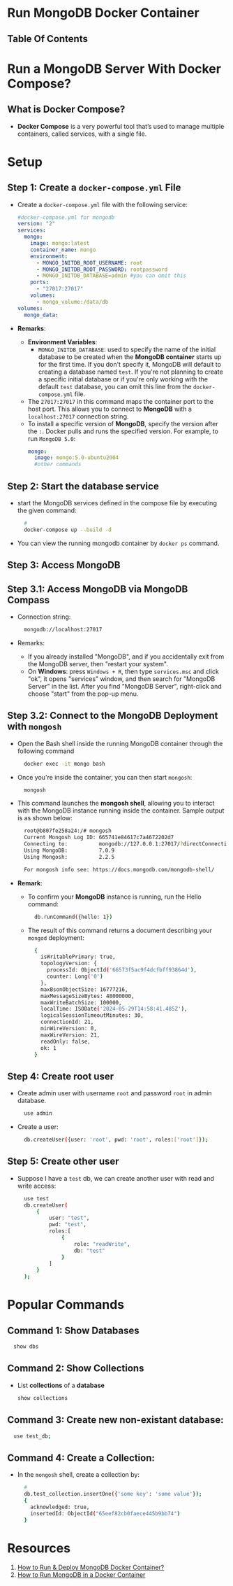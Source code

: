 # Run MongoDB Docker Container

## Table Of Contents

# Run a MongoDB Server With Docker Compose?

## What is Docker Compose?

- **Docker Compose** is a very powerful tool that’s used to manage multiple containers, called services, with a single file.

# Setup

## Step 1: Create a `docker-compose.yml` File

- Create a `docker-compose.yml` file with the following service:

  ```yml
  #docker-compose.yml for mongodb
  version: "2"
  services:
    mongo:
      image: mongo:latest
      container_name: mongo
      environment:
        - MONGO_INITDB_ROOT_USERNAME: root
        - MONGO_INITDB_ROOT_PASSWORD: rootpassword
        - MONGO_INITDB_DATABASE=admin #you can omit this
      ports:
        - "27017:27017"
      volumes:
        - mongo_volume:/data/db
  volumes:
    mongo_data:
  ```

- **Remarks**:
  - **Environment Variables**:
    - `MONGO_INITDB_DATABASE`: used to specify the name of the initial database to be created when the **MongoDB container** starts up for the first time. If you don't specify it, MongoDB will default to creating a database named `test`. If you're not planning to create a specific initial database or if you're only working with the default `test` database, you can omit this line from the `docker-compose.yml` file.
  - The `27017:27017` in this command maps the container port to the host port. This allows you to connect to **MongoDB** with a `localhost:27017` connection string.
  - To install a specific version of **MongoDB**, specify the version after the `:`. Docker pulls and runs the specified version. For example, to run `MongoDB 5.0`:
    ```yml
    mongo:
      image: mongo:5.0-ubuntu2004
      #other commands
    ```

## Step 2: Start the database service

- start the MongoDB services defined in the compose file by executing the given command:
  ```sh
    #
    docker-compose up --build -d
  ```
- You can view the running mongodb container by `docker ps` command.

## Step 3: Access MongoDB

## Step 3.1: Access MongoDB via MongoDB Compass

- Connection string:

  ```sh
    mongodb://localhost:27017
  ```

- Remarks:
  - If you already installed "MongoDB", and if you accidentally exit from the MongoDB server, then "restart your system".
  - On **Windows**: press `Windows + R`, then type `services.msc` and click "ok", it opens "services" window, and then search for "MongoDB Server" in the list. After you find "MongoDB Server", right-click and choose "start" from the pop-up menu.

## Step 3.2: Connect to the MongoDB Deployment with `mongosh`

- Open the Bash shell inside the running MongoDB container through the following command
  ```sh
    docker exec -it mongo bash
  ```
- Once you're inside the container, you can then start `mongosh`:
  ```bash
    mongosh
  ```
- This command launches the **mongosh shell**, allowing you to interact with the MongoDB instance running inside the container. Sample output is as shown below:

  ```bash
    root@b807fe258a24:/# mongosh
    Current Mongosh Log ID: 665741e84617c7a4672202d7
    Connecting to:          mongodb://127.0.0.1:27017/?directConnection=true&serverSelectionTimeoutMS=2000&appName=mongosh+2.2.5
    Using MongoDB:          7.0.9
    Using Mongosh:          2.2.5

    For mongosh info see: https://docs.mongodb.com/mongodb-shell/
  ```

- **Remark**:
  - To confirm your **MongoDB** instance is running, run the Hello command:
    ```sh
      db.runCommand({hello: 1})
    ```
  - The result of this command returns a document describing your `mongod` deployment:
    ```sh
      {
        isWritablePrimary: true,
        topologyVersion: {
          processId: ObjectId('66573f5ac9f4dcfbff93864d'),
          counter: Long('0')
        },
        maxBsonObjectSize: 16777216,
        maxMessageSizeBytes: 48000000,
        maxWriteBatchSize: 100000,
        localTime: ISODate('2024-05-29T14:58:41.485Z'),
        logicalSessionTimeoutMinutes: 30,
        connectionId: 21,
        minWireVersion: 0,
        maxWireVersion: 21,
        readOnly: false,
        ok: 1
      }
    ```

## Step 4: Create root user

- Create admin user with username `root` and password `root` in admin database.
  ```sh
    use admin
  ```
- Create a user:
  ```sh
    db.createUser({user: 'root', pwd: 'root', roles:['root']});
  ```

## Step 5: Create other user

- Suppose I have a `test` db, we can create another user with read and write access:
  ```sh
    use test
    db.createUser(
        {
            user: "test",
            pwd: "test",
            roles:[
                {
                    role: "readWrite",
                    db: "test"
                }
            ]
        }
    );
  ```

# Popular Commands

## Command 1: Show Databases

```sh
  show dbs
```

## Command 2: Show Collections

- List **collections** of a **database**

  ```sh
  show collections
  ```

## Command 3: Create new non-existant database:

```sh
  use test_db;
```

## Command 4: Create a Collection:

- In the `mongosh` shell, create a collection by:
  ```sh
    #
    db.test_collection.insertOne({'some key': 'some value'});
    {
      acknowledged: true,
      insertedId: ObjectId("65eef82cb0faece445b9bb74")
    }
  ```

# Resources

1. [How to Run & Deploy MongoDB Docker Container?](https://hevodata.com/learn/mongodb-docker/)
2. [How to Run MongoDB in a Docker Container](https://www.howtogeek.com/devops/how-to-run-mongodb-in-a-docker-container/)
